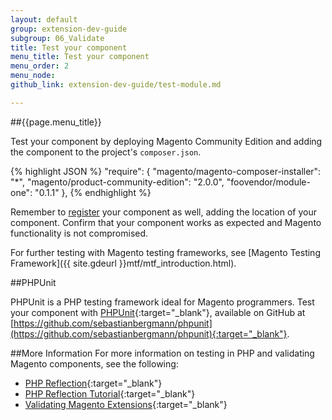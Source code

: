 ```yaml
---
layout: default
group: extension-dev-guide
subgroup: 06_Validate
title: Test your component
menu_title: Test your component
menu_order: 2
menu_node: 
github_link: extension-dev-guide/test-module.md

---
```


##{{page.menu_title}}

Test your component by deploying Magento Community Edition and adding the component to the project's <code>composer.json</code>. 

{% highlight JSON %}
"require": {
    "magento/magento-composer-installer": "*",
    "magento/product-community-edition": "2.0.0",
    "foovendor/module-one": "0.1.1"
},
{% endhighlight %}

Remember to [register](component-registration.html) your component as well, adding the location of your component. Confirm that your component works as expected and Magento functionality is not compromised.

For further testing with Magento testing frameworks, see 
[Magento Testing Framework]({{ site.gdeurl }}mtf/mtf_introduction.html).

##PHPUnit

PHPUnit is a PHP testing framework ideal for Magento programmers. Test your component with [PHPUnit](https://phpunit.de/){:target="_blank"}, available on GitHub at [https://github.com/sebastianbergmann/phpunit](https://github.com/sebastianbergmann/phpunit){:target="_blank"}.

##More Information
For more information on testing in PHP and validating Magento components, see the following:

* [PHP Reflection](http://php.net/manual/en/book.reflection.php){:target="_blank"}
* [PHP Reflection Tutorial](http://code.tutsplus.com/tutorials/reflection-in-php--net-31408){:target="_blank"}
* [Validating Magento Extensions](http://www.gorillagroup.com/trending/insight/validating-magento-extensions-phpunit/){:target="_blank"}
